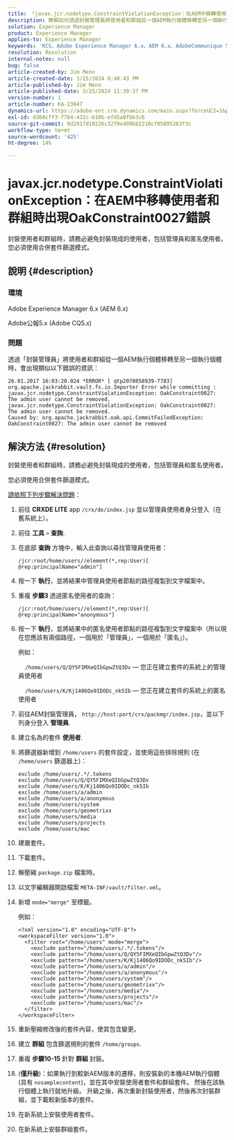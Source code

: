 ```yaml
---
title: 「javax.jcr.nodetype.ConstraintViolationException：在AEM中移轉使用者和群組時出現OakConstraint0027錯誤」
description: 瞭解如何透過封裝管理員將使用者和群組從一個AEM執行個體移轉至另一個執行個體時解決錯誤。
solution: Experience Manager
product: Experience Manager
applies-to: Experience Manager
keywords: 'KCS、Adobe Experience Manager 6.x、AEM 6.x、AdobeCommunique 5.x、Adobe CQ5.x、javax.jcr.nodetype.ConstraintViolationException： OakConstraint0027錯誤、移轉、使用者、群組'
resolution: Resolution
internal-notes: null
bug: false
article-created-by: Jim Menn
article-created-date: 3/25/2024 8:40:43 PM
article-published-by: Jim Menn
article-published-date: 3/25/2024 11:39:37 PM
version-number: 1
article-number: KA-23947
dynamics-url: https://adobe-ent.crm.dynamics.com/main.aspx?forceUCI=1&pagetype=entityrecord&etn=knowledgearticle&id=fd1dacef-e7ea-ee11-a204-6045bd006268
exl-id: d360cff3-f784-432c-b10b-efd5a8fbb3c6
source-git-commit: 9d2917d19226c32f0e489b82210cf05895263f3c
workflow-type: tm+mt
source-wordcount: '425'
ht-degree: 14%

---
```


# javax.jcr.nodetype.ConstraintViolationException：在AEM中移轉使用者和群組時出現OakConstraint0027錯誤


封裝使用者和群組時，請務必避免封裝現成的使用者，包括管理員和匿名使用者。 您必須使用合併套件篩選模式。

## 說明 {#description}


### 環境

Adobe Experience Manager 6.x (AEM 6.x)

Adobe公報5.x (Adobe CQ5.x)

### 問題

透過「封裝管理員」將使用者和群組從一個AEM執行個體移轉至另一個執行個體時，會出現類似以下錯誤的資訊：


```
26.01.2017 16:03:20.024 *ERROR* [ qtp2078058939-7783]  org.apache.jackrabbit.vault.fs.io.Importer Error while committing : javax.jcr.nodetype.ConstraintViolationException: OakConstraint0027: The admin user cannot be removed.
javax.jcr.nodetype.ConstraintViolationException: OakConstraint0027: The admin user cannot be removed.
Caused by: org.apache.jackrabbit.oak.api.CommitFailedException: OakConstraint0027: The admin user cannot be removed
```



## 解決方法 {#resolution}


封裝使用者和群組時，請務必避免封裝現成的使用者，包括管理員和匿名使用者。

您必須使用合併套件篩選模式。

<u>請依照下列步驟解決問題</u>：

1. 前往 <b>CRXDE LITE</b> app `/crx/de/index.jsp` 並以管理員使用者身分登入（在舊系統上）。
2. 前往 <b>工具</b> `>`  <b>查詢</b>.
3. 在底部 <b>查詢</b> 方塊中，輸入此查詢以尋找管理員使用者：






   ```
   /jcr:root/home/users//element(*,rep:User)[ @rep:principalName="admin"]
   ```




4. 按一下 <b>執行</b>，並將結果中管理員使用者節點的路徑複製到文字檔案中。
5. 重複 <b>步驟3 </b>透過匿名使用者的查詢：






   ```
   /jcr:root/home/users//element(*,rep:User)[ @rep:principalName="anonymous"]
   ```




6. 按一下 <b>執行</b>，並將結果中的匿名使用者節點的路徑複製到文字檔案中（所以現在您應該有兩個路徑，一個用於「管理員」，一個用於「匿名」）。

   例如：

       `/home/users/Q/QY5FIMXeQIbGpwZtQ3Dv`  — 您正在建立套件的系統上的管理員使用者

       `/home/users/K/Kj1406Qo9IDODc_nk5Ib`  — 您正在建立套件的系統上的匿名使用者


7. 前往AEM封裝管理員， `http://host:port/crx/packmgr/index.jsp`，並以下列身分登入 <b>管理員</b>.
8. 建立名為的套件 <b>使用者</b>.


9. 將篩選器新增到 `/home/users` 的套件設定，並使用這些排除規則 (在 `/home/users` 篩選器上)：




   ```
   exclude /home/users/.*/.tokens
   exclude /home/users/Q/QY5FIMXeQIbGpwZtQ3Dv
   exclude /home/users/K/Kj1406Qo9IDODc_nk5Ib
   exclude /home/users/a/admin
   exclude /home/users/a/anonymous
   exclude /home/users/system
   exclude /home/users/geometrixx
   exclude /home/users/media
   exclude /home/users/projects
   exclude /home/users/mac
   ```




10. 建置套件。
11. 下載套件。
12. 解壓縮 `package.zip` 檔案時。
13. 以文字編輯器開啟檔案 `META-INF/vault/filter.xml`。
14. 新增 `mode="merge"` 至標籤。

    例如：




    ```
    <?xml version="1.0" encoding="UTF-8"?>
    <workspaceFilter version="1.0">
      <filter root="/home/users" mode="merge">
        <exclude pattern="/home/users/.*/.tokens"/>
        <exclude pattern="/home/users/Q/QY5FIMXeQIbGpwZtQ3Dv"/>
        <exclude pattern="/home/users/K/Kj1406Qo9IDODc_nk5Ib"/>
        <exclude pattern="/home/users/a/admin"/>
        <exclude pattern="/home/users/a/anonymous"/>
        <exclude pattern="/home/users/system"/>
        <exclude pattern="/home/users/geometrixx"/>
        <exclude pattern="/home/users/media"/>
        <exclude pattern="/home/users/projects"/>
        <exclude pattern="/home/users/mac"/>
      </filter>
    </workspaceFilter>
    ```




15. 重新壓縮修改後的套件內容，使其包含變更。
16. 建立 <b>群組</b> 包含篩選規則的套件 `/home/groups`.
17. 重複 <b>步驟10-15</b> 針對 <b>群組</b> 封裝。
18. (<b>僅升級</b>)：如果執行到較新AEM版本的遷移，則安裝新的本機AEM執行個體(具有 `nosamplecontent`)，並在其中安裝使用者套件和群組套件。 然後在該執行個體上執行就地升級。 升級之後，再次重新封裝使用者，然後再次封裝群組，並下載較新版本的套件。
19. 在新系統上安裝使用者套件。
20. 在新系統上安裝群組套件。
